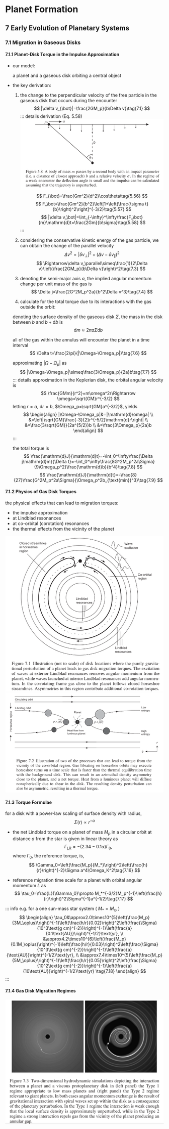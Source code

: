 # Planet Formation

## 7 Early Evolution of Planetary Systems

### 7.1 Migration in Gaseous Disks

#### 7.1.1 Planet-Disk Torque in the Impulse Approximation

- our model:
  
  a planet and a gaseous disk orbiting a central object

- the key derivation:

  1. the change to the perpendicular velocity of the free particle in the gaseous disk that occurs during the encounter
  $$
  |\delta v_{\bot}|=\frac{2GM_p}{b\Delta v}\tag{7.1}
  $$
  ::: details derivation (Eq. 5.58)
  ![Figure 5.8 encounter](./planet_formation_fig/F5.8.png)
  $$
  F_{\bot}=\frac{Gm^2}{d^2}\cos\theta\tag{5.56}
  $$
  $$
  F_\bot=\frac{Gm^2}{b^2}\left[1+\left(\frac{\sigma t}{b}\right)^2\right]^{-3/2}\tag{5.57}
  $$
  $$
  |\delta v_\bot|=\int_{-\infty}^\infty\frac{F_\bot}{m}\mathrm{d}t=\frac{2Gm}{b\sigma}\tag{5.58}
  $$
  :::

  2. considering the conservative kinetic energy of the gas particle, we can obtain the change of the parallel velocity
  $$
  \Delta v^2=|\delta v_\bot|^2+(\Delta v-\delta v_\parallel)^2\tag{7.2}
  $$
  $$
  \Rightarrow\delta v_\parallel\simeq\frac{1}{2\Delta v}\left(\frac{2GM_p}{b\Delta v}\right)^2\tag{7.3}
  $$

  3. denoting the semi-major axis $a$, the implied angular momentum change per unit mass of the gas is
  $$
  \Delta j=\frac{2G^2M_p^2a}{b^2\Delta v^3}\tag{7.4}
  $$

  4. calculate for the total torque due to its interactions with the gas outside the orbit:
  
  denoting the surface density of the gaseous disk $\Sigma$, the mass in the disk between $b$ and $b+\mathrm{d}b$ is
  $$
  \mathrm{d}m\approx2\pi a\Sigma\mathrm{d}b\tag{7.5}
  $$

  all of the gas within the annulus will encounter the planet in a time interval
  $$
  \Delta t=\frac{2\pi}{|\Omega-\Omega_p|}\tag{7.6}
  $$

  approximating $|\Omega-\Omega_p|$ as
  $$
  |\Omega-\Omega_p|\simeq\frac{3\Omega_p}{2a}b\tag{7.7}
  $$
  ::: details approximation
  in the Keplerian disk, the orbital angular velocity is
  $$
  \frac{GMm}{r^2}=m\omega^2r\Rightarrow \omega=\sqrt{GM}r^{-3/2}
  $$
  letting $r=a$, $\mathrm{d}r=b$, $\Omega_p=\sqrt{GM}a^{-3/2}$, yields
  $$
  \begin{align}
  |\Omega-\Omega_p|&=|\mathrm{d}\omega| \\
  &=\left|\sqrt{GM}\frac{-3}{2}r^{-5/2}\mathrm{d}r\right| \\
  &=\frac{3\sqrt{GM}}{2a^{5/2}}b \\
  &=\frac{3\Omega_p}{2a}b
  \end{align}
  $$
  :::

  the total torque is
  $$
  \frac{\mathrm{d}J}{\mathrm{d}t}=-\int_0^\infty\frac{\Delta j\mathrm{d}m}{\Delta t}=-\int_0^\infty\frac{8G^2M_p^2a\Sigma}{9\Omega_p^2}\frac{\mathrm{d}b}{b^4}\tag{7.8}
  $$
  $$
  \frac{\mathrm{d}J}{\mathrm{d}t}=-\frac{8}{27}\frac{G^2M_p^2a\Sigma}{\Omega_p^2b_{\text{min}}^3}\tag{7.9}
  $$

#### 7.1.2 Physics of Gas Disk Torques

the physical effects that can lead to migration torques:
- the impulse approximation
- at Lindblad resonances
- at co-orbital (corotation) resonances
- the thermal effects from the vicinity of the planet

![Fig7.1](./planet_formation_fig/F7.1.png)
![Fig7.2](./planet_formation_fig/F7.2.png)

#### 7.1.3 Torque Formulae

for a disk with a power-law scaling of surface density with radius,
$$
\Sigma(r)\propto r^{-\alpha}\tag{7.14}
$$

- the net Lindblad torque on a planet of mass $M_p$ in a circular orbit at distance $a$ from the star is given in linear theory as
$$
\Gamma_{\text{LR}}=-(2.34-0.1\alpha)\Gamma_0,\tag{7.15}
$$
where $\Gamma_0$, the reference torque, is,
$$
\Gamma_0=\left(\frac{M_p}{M_*}\right)^2\left(\frac{h}{r}\right)^{-2}\Sigma a^4\Omega_K^2\tag{7.16}
$$

- reference migration time scale for a planet with orbital angular momentum $L$ as
$$
\tau_0=\frac{L}{\Gamma_0}\propto M_*^{-3/2}M_p^{-1}\left(\frac{h}{r}\right)^2\Sigma^{-1}a^{-1/2}\tag{7.17}
$$

::: info e.g.
for a one sun-mass star system ( $M_*=M_\odot$ )
$$
\begin{align}
\tau_0&\approx2.0\times10^{5}\left(\frac{M_p}{3M_\oplus}\right)^{-1}\left(\frac{h/r}{0.02}\right)^2\left(\frac{\Sigma}{10^3\text{g cm}^{-2}}\right)^{-1}\left(\frac{a}{0.1\text{AU}}\right)^{-1/2}\text{yr}, \\
&\approx4.2\times10^{6}\left(\frac{M_p}{0.1M_\oplus}\right)^{-1}\left(\frac{h/r}{0.03}\right)^2\left(\frac{\Sigma}{10^3\text{g cm}^{-2}}\right)^{-1}\left(\frac{a}{\text{AU}}\right)^{-1/2}\text{yr}, \\
&\approx7.4\times10^{5}\left(\frac{M_p}{5M_\oplus}\right)^{-1}\left(\frac{h/r}{0.05}\right)^2\left(\frac{\Sigma}{10^2\text{g cm}^{-2}}\right)^{-1}\left(\frac{a}{10\text{AU}}\right)^{-1/2}\text{yr} \tag{7.18}
\end{align}
$$
:::

#### 7.1.4 Gas Disk Migration Regimes

![Fig7.3](./planet_formation_fig/F7.3.png)
